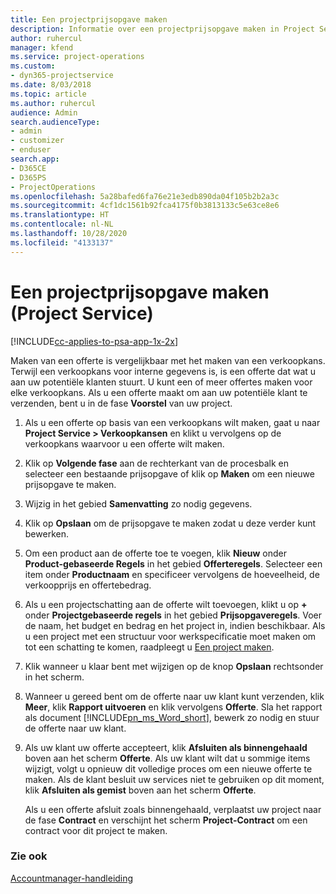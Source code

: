 ```yaml
---
title: Een projectprijsopgave maken
description: Informatie over een projectprijsopgave maken in Project Service
author: ruhercul
manager: kfend
ms.service: project-operations
ms.custom:
- dyn365-projectservice
ms.date: 8/03/2018
ms.topic: article
ms.author: ruhercul
audience: Admin
search.audienceType:
- admin
- customizer
- enduser
search.app:
- D365CE
- D365PS
- ProjectOperations
ms.openlocfilehash: 5a28bafed6fa76e21e3edb890da04f105b2b2a3c
ms.sourcegitcommit: 4cf1dc1561b92fca4175f0b3813133c5e63ce8e6
ms.translationtype: HT
ms.contentlocale: nl-NL
ms.lasthandoff: 10/28/2020
ms.locfileid: "4133137"
---
```

# <a name="create-a-project-quote-project-service"></a>Een projectprijsopgave maken (Project Service)

[!INCLUDE[cc-applies-to-psa-app-1x-2x](../includes/cc-applies-to-psa-app-1x-2x.md)]

Maken van een offerte is vergelijkbaar met het maken van een verkoopkans. Terwijl een verkoopkans voor interne gegevens is, is een offerte dat wat u aan uw potentiële klanten stuurt. U kunt een of meer offertes maken voor elke verkoopkans. Als u een offerte maakt om aan uw potentiële klant te verzenden, bent u in de fase **Voorstel** van uw project.  
  
1. Als u een offerte op basis van een verkoopkans wilt maken, gaat u naar **Project Service > Verkoopkansen** en klikt u vervolgens op de verkoopkans waarvoor u een offerte wilt maken.  
  
2. Klik op **Volgende fase** aan de rechterkant van de procesbalk en selecteer een bestaande prijsopgave of klik op **Maken** om een nieuwe prijsopgave te maken.  
  
3. Wijzig in het gebied **Samenvatting** zo nodig gegevens.  
  
4. Klik op **Opslaan** om de prijsopgave te maken zodat u deze verder kunt bewerken.  
  
5. Om een product aan de offerte toe te voegen, klik **Nieuw** onder **Product-gebaseerde Regels** in het gebied **Offerteregels**. Selecteer een item onder **Productnaam** en specificeer vervolgens de hoeveelheid, de verkoopprijs en offertebedrag.  
  
6. Als u een projectschatting aan de offerte wilt toevoegen, klikt u op **+** onder **Projectgebaseerde regels** in het gebied **Prijsopgaveregels**. Voer de naam, het budget en bedrag en het project in, indien beschikbaar. Als u een project met een structuur voor werkspecificatie moet maken om tot een schatting te komen, raadpleegt u [Een project maken](../psa/create-project.md).  
  
7. Klik wanneer u klaar bent met wijzigen op de knop **Opslaan** rechtsonder in het scherm.  
  
8. Wanneer u gereed bent om de offerte naar uw klant kunt verzenden, klik **Meer**, klik **Rapport uitvoeren** en klik vervolgens **Offerte**. Sla het rapport als document [!INCLUDE[pn_ms_Word_short](../includes/pn-ms-word-short.md)], bewerk zo nodig en stuur de offerte naar uw klant.  
  
9. Als uw klant uw offerte accepteert, klik **Afsluiten als binnengehaald** boven aan het scherm **Offerte**. Als uw klant wilt dat u sommige items wijzigt, volgt u opnieuw dit volledige proces om een nieuwe offerte te maken. Als de klant besluit uw services niet te gebruiken op dit moment, klik **Afsluiten als gemist** boven aan het scherm **Offerte**.  
  
   Als u een offerte afsluit zoals binnengehaald, verplaatst uw project naar de fase **Contract** en verschijnt het scherm **Project-Contract** om een contract voor dit project te maken.  
  
### <a name="see-also"></a>Zie ook  
 [Accountmanager-handleiding](../psa/account-manager-guide.md)

